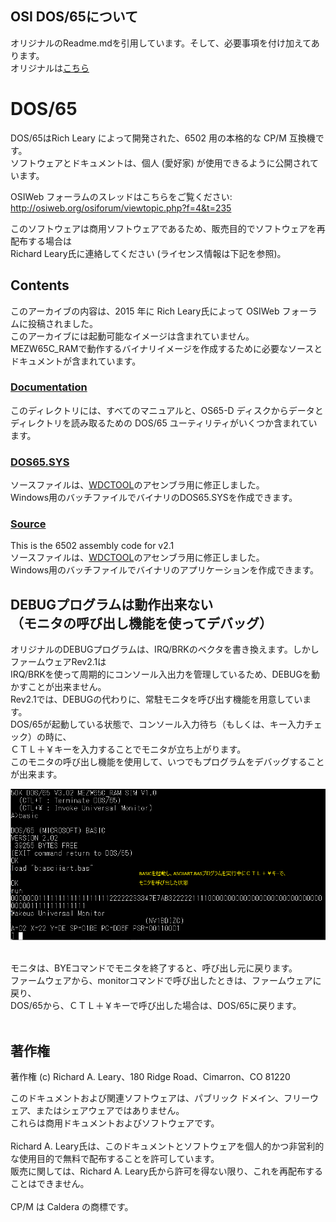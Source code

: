 ## OSI DOS/65について
オリジナルのReadme.mdを引用しています。そして、必要事項を付け加えてあります。<br>
オリジナルは[こちら](https://github.com/osiweb/DOS65/tree/master)

# DOS/65
DOS/65はRich Leary によって開発された、6502 用の本格的な CP/M 互換機です。<br>
ソフトウェアとドキュメントは、個人 (愛好家) が使用できるように公開されています。<br>

OSIWeb フォーラムのスレッドはこちらをご覧ください: http://osiweb.org/osiforum/viewtopic.php?f=4&t=235

このソフトウェアは商用ソフトウェアであるため、販売目的でソフトウェアを再配布する場合は<br>
Richard Leary氏に連絡してください (ライセンス情報は下記を参照)。<br>

## Contents
このアーカイブの内容は、2015 年に Rich Leary氏によって OSIWeb フォーラムに投稿されました。<br>
このアーカイブには起動可能なイメージは含まれていません。<br>
MEZW65C_RAMで動作するバイナリイメージを作成するために必要なソースとドキュメントが含まれています。<br>

### [Documentation](Documentation)

このディレクトリには、すべてのマニュアルと、OS65-D ディスクからデータとディレクトリを読み取るための DOS/65 ユーティリティがいくつか含まれています。

### [DOS65.SYS](dos_src)
ソースファイルは、[WDCTOOL](https://wdc65xx.com/WDCTools)のアセンブラ用に修正しました。<br>
Windows用のバッチファイルでバイナリのDOS65.SYSを作成できます。<br>

### [Source](Source)
This is the 6502 assembly code for v2.1<br>
ソースファイルは、[WDCTOOL](https://wdc65xx.com/WDCTools)のアセンブラ用に修正しました。<br>
Windows用のバッチファイルでバイナリのアプリケーションを作成できます。<br>

## DEBUGプログラムは動作出来ない<br>（モニタの呼び出し機能を使ってデバッグ）
オリジナルのDEBUGプログラムは、IRQ/BRKのベクタを書き換えます。しかしファームウェアRev2.1は<br>
IRQ/BRKを使って周期的にコンソール入出力を管理しているため、DEBUGを動かすことが出来ません。<br>
Rev2.1では、DEBUGの代わりに、常駐モニタを呼び出す機能を用意しています。<br>
DOS/65が起動している状態で、コンソール入力待ち（もしくは、キー入力チェック）の時に、<br>
ＣＴＬ＋￥キーを入力することでモニタが立ち上がります。<br>
このモニタの呼び出し機能を使用して、いつでもプログラムをデバッグすることが出来ます。<br>

![](https://github.com/akih-san/MEZW65C_RAM-Rev2.1/blob/main/photo/invoke_monitor.png)

<br>
モニタは、BYEコマンドでモニタを終了すると、呼び出し元に戻ります。<br>
ファームウェアから、monitorコマンドで呼び出したときは、ファームウェアに戻り、<br>
DOS/65から、ＣＴＬ＋￥キーで呼び出した場合は、DOS/65に戻ります。<br>
<br>

## 著作権

著作権 (c) Richard A. Leary、180 Ridge Road、Cimarron、CO 81220<Br>

このドキュメントおよび関連ソフトウェアは、パブリック ドメイン、フリーウェア、またはシェアウェアではありません。<Br>
これらは商用ドキュメントおよびソフトウェアです。<Br>
<Br>
Richard A. Leary氏は、このドキュメントとソフトウェアを個人的かつ非営利的な使用目的で無料で配布することを許可しています。<Br>
販売に関しては、Richard A. Leary氏から許可を得ない限り、これを再配布することはできません。<Br>
<Br>
CP/M は Caldera の商標です。<Br>
